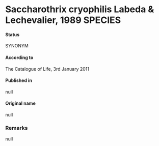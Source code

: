# Saccharothrix cryophilis Labeda & Lechevalier, 1989 SPECIES

#### Status
SYNONYM

#### According to
The Catalogue of Life, 3rd January 2011

#### Published in
null

#### Original name
null

### Remarks
null
